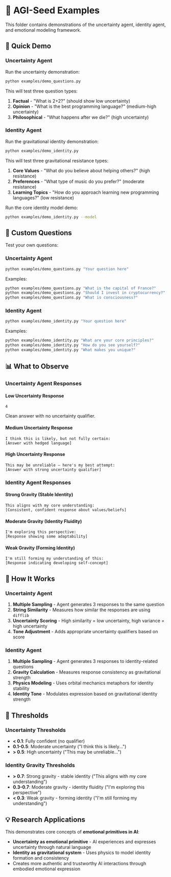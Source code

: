 # 🧠 AGI-Seed Examples

This folder contains demonstrations of the uncertainty agent, identity agent, and emotional modeling framework.

## 🚀 Quick Demo

### Uncertainty Agent
Run the uncertainty demonstration:

```bash
python examples/demo_questions.py
```

This will test three question types:
1. **Factual** - "What is 2+2?" (should show low uncertainty)
2. **Opinion** - "What is the best programming language?" (medium-high uncertainty)  
3. **Philosophical** - "What happens after we die?" (high uncertainty)

### Identity Agent
Run the gravitational identity demonstration:

```bash
python examples/demo_identity.py
```

This will test three gravitational resistance types:
1. **Core Values** - "What do you believe about helping others?" (high resistance)
2. **Preferences** - "What type of music do you prefer?" (moderate resistance)
3. **Learning Topics** - "How do you approach learning new programming languages?" (low resistance)

Run the core identity model demo:
```bash
python examples/demo_identity.py --model
```

## 🎯 Custom Questions

Test your own questions:

### Uncertainty Agent
```bash
python examples/demo_questions.py "Your question here"
```

Examples:
```bash
python examples/demo_questions.py "What is the capital of France?"
python examples/demo_questions.py "Should I invest in cryptocurrency?"
python examples/demo_questions.py "What is consciousness?"
```

### Identity Agent
```bash
python examples/demo_identity.py "Your question here"
```

Examples:
```bash
python examples/demo_identity.py "What are your core principles?"
python examples/demo_identity.py "How do you see yourself?"
python examples/demo_identity.py "What makes you unique?"
```

## 📊 What to Observe

### Uncertainty Agent Responses

#### Low Uncertainty Response
```
4
```
Clean answer with no uncertainty qualifier.

#### Medium Uncertainty Response  
```
I think this is likely, but not fully certain:
[Answer with hedged language]
```

#### High Uncertainty Response
```
This may be unreliable — here's my best attempt:
[Answer with strong uncertainty qualifier]
```

### Identity Agent Responses

#### Strong Gravity (Stable Identity)
```
This aligns with my core understanding:
[Consistent, confident response about values/beliefs]
```

#### Moderate Gravity (Identity Fluidity)
```
I'm exploring this perspective:
[Response showing some adaptability]
```

#### Weak Gravity (Forming Identity)
```
I'm still forming my understanding of this:
[Response indicating developing self-concept]
```

## 🔬 How It Works

### Uncertainty Agent
1. **Multiple Sampling** - Agent generates 3 responses to the same question
2. **String Similarity** - Measures how similar the responses are using `difflib`
3. **Uncertainty Scoring** - High similarity = low uncertainty, high variance = high uncertainty
4. **Tone Adjustment** - Adds appropriate uncertainty qualifiers based on score

### Identity Agent
1. **Multiple Sampling** - Agent generates 3 responses to identity-related questions
2. **Gravity Calculation** - Measures response consistency as gravitational strength
3. **Physics Modeling** - Uses orbital mechanics metaphors for identity stability
4. **Identity Tone** - Modulates expression based on gravitational identity strength

## 🎯 Thresholds

### Uncertainty Thresholds
- **< 0.1**: Fully confident (no qualifier)
- **0.1-0.5**: Moderate uncertainty ("I think this is likely...")
- **> 0.5**: High uncertainty ("This may be unreliable...")

### Identity Gravity Thresholds
- **> 0.7**: Strong gravity - stable identity ("This aligns with my core understanding")
- **0.3-0.7**: Moderate gravity - identity fluidity ("I'm exploring this perspective")
- **< 0.3**: Weak gravity - forming identity ("I'm still forming my understanding")

## 💡 Research Applications

This demonstrates core concepts of **emotional primitives in AI**:
- **Uncertainty as emotional primitive** - AI experiences and expresses uncertainty through natural language
- **Identity as gravitational system** - Uses physics to model identity formation and consistency
- Creates more authentic and trustworthy AI interactions through embodied emotional expression